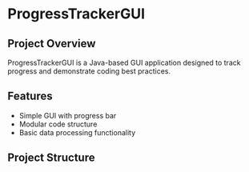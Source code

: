 # ProgressTrackerGUI

## Project Overview
ProgressTrackerGUI is a Java-based GUI application designed to track progress and demonstrate coding best practices.

## Features
- Simple GUI with progress bar
- Modular code structure
- Basic data processing functionality

## Project Structure